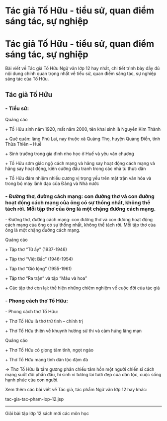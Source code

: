 # Tác giả Tố Hữu - tiểu sử, quan điểm sáng tác, sự nghiệp

# Tác giả Tố Hữu - tiểu sử, quan điểm sáng tác, sự nghiệp

Bài viết về Tác giả Tố Hữu Ngữ văn lớp 12 hay nhất, chi tiết trình bày đầy đủ nội dung chính quan trọng nhất về tiểu sử, quan điểm sáng tác, sự nghiệp sáng tác của Tố Hữu.

## Tác giả Tố Hữu

### \- Tiểu sử:

Quảng cáo

\+ Tố Hữu sinh năm 1920, mất năm 2000, tên khai sinh là Nguyễn Kim Thành

\+ Quê quán: làng Phù Lai, nay thuộc xã Quảng Thọ, huyện Quảng Điền, tỉnh Thừa Thiên – Huế

\+ Sinh trưởng trong gia đình nho học ở Huế và yêu văn chương

\+ Tố Hữu sớm giác ngộ cách mạng và hăng say hoạt động cách mạng và hăng say hoạt động, kiên cường đấu tranh trong các nhà tù thực dân

\+ Tố Hữu đảm nhiệm nhiều cương vị trọng yếu trên mặt trận văn hóa và trong bộ máy lãnh đạo của Đảng và Nhà nước

### \- Đường thơ, đường cách mạng: con đường thơ và con đường hoạt động cách mạng của ông có sự thống nhất, không thể tách rời. Mỗi tập thơ của ông là một chặng đường cách mạng.

\- Đường thơ, đường cách mạng: con đường thơ và con đường hoạt động cách mạng của ông có sự thống nhất, không thể tách rời. Mỗi tập thơ của ông là một chặng đường cách mạng.

Quảng cáo

\+ Tập thơ “Từ ấy” (1937-1946)

\+ Tập thơ “Việt Bắc” (1946-1954)

\+ Tập thơ “Gió lộng” (1955-1961)

\+ Tập thơ “Ra trận” và tập “Máu và hoa”

\+ Các tập thơ còn lại: thể hiện những chiêm nghiệm về cuộc đời của tác giả

### \- Phong cách thơ Tố Hữu:

\- Phong cách thơ Tố Hữu:

\+ Thơ Tố Hữu là thơ trữ tình – chính trị

\+ Thơ Tố Hữu thiên về khuynh hướng sử thi và cảm hứng lãng mạn

Quảng cáo

\+ Thơ Tố Hữu có giọng tâm tình, ngọt ngào

\+ Thơ Tố Hữu mang tính dân tộc đậm đà

⇒ Thơ Tố Hữu là tấm gương phản chiếu tâm hồn một người chiến sĩ cách mạng suốt đời phấn đấu, hi sinh vì tương lai tươi đẹp của dân tộc, cuộc sống hạnh phúc của con người. 

Xem thêm các bài viết về Tác giả, tác phẩm Ngữ văn lớp 12 hay khác:

tac-gia-tac-pham-lop-12.jsp

* * *

Giải bài tập lớp 12 sách mới các môn học
